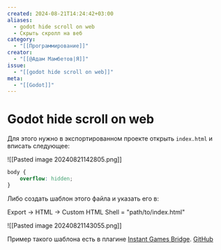 ```yaml
---
created: 2024-08-21T14:24:42+03:00
aliases:
  - godot hide scroll on web
  - Скрыть скролл на веб
category:
  - "[[Программирование]]"
creator:
  - "[[@Адам Мамбетов|Я]]"
issue:
  - "[[godot hide scroll on web]]"
meta:
  - "[[Godot]]"
---
```


# Godot hide scroll on web

Для этого нужно в экспортированном проекте открыть `index.html` и вписать следующее:

![[Pasted image 20240821142805.png]]

```css
body {
	overflow: hidden;
}
```

Либо создать шаблон этого файла и указать его в:

Export -> HTML -> Custom HTML Shell = "path/to/index.html"

![[Pasted image 20240821143055.png]]

Пример такого шаблона есть в плагине [Instant Games Bridge](https://getbridge.org). [GitHub](https://github.com/instant-games-bridge)